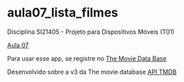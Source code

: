 # aula07_lista_filmes

Disciplina SI21405 - Projeto para Dispositivos Móveis (T01)

[Aula 07](https://ember-feeling-d46.notion.site/Aula-7-14-09-2022-f320405691d94e59a6653614ad1d33ae)

Para usar esse app, se registre no [The Movie Data Base](https://www.themoviedb.org/) 

Desenvolvido sobre a v3 da The movie database
[API TMDB](https://developers.themoviedb.org/3/getting-started/introduction)

